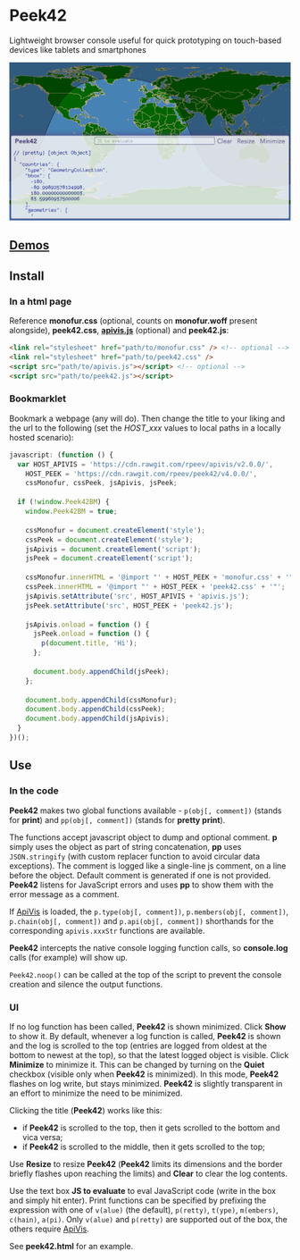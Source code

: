 # Peek42

Lightweight browser console useful for quick prototyping on touch-based devices like tablets and smartphones

![Screenshot](./screenshot.png)

## [Demos](https://rpeev.github.io/peek42/)

## Install

### In a html page

Reference **monofur.css** (optional, counts on **monofur.woff** present alongside), **peek42.css**, [**apivis.js**](https://github.com/rpeev/apivis) (optional) and **peek42.js**:  

```html
<link rel="stylesheet" href="path/to/monofur.css" /> <!-- optional -->
<link rel="stylesheet" href="path/to/peek42.css" />
<script src="path/to/apivis.js"></script> <!-- optional -->
<script src="path/to/peek42.js"></script>
```

### Bookmarklet

Bookmark a webpage (any will do). Then change the title to your liking and the url to the following (set the *HOST_xxx* values to local paths in a locally hosted scenario):

```javascript
javascript: (function () {
  var HOST_APIVIS = 'https://cdn.rawgit.com/rpeev/apivis/v2.0.0/',
    HOST_PEEK = 'https://cdn.rawgit.com/rpeev/peek42/v4.0.0/',
    cssMonofur, cssPeek, jsApivis, jsPeek;

  if (!window.Peek42BM) {
    window.Peek42BM = true;

    cssMonofur = document.createElement('style');
    cssPeek = document.createElement('style');
    jsApivis = document.createElement('script');
    jsPeek = document.createElement('script');

    cssMonofur.innerHTML = '@import "' + HOST_PEEK + 'monofur.css' + '"';
    cssPeek.innerHTML = '@import "' + HOST_PEEK + 'peek42.css' + '"';
    jsApivis.setAttribute('src', HOST_APIVIS + 'apivis.js');
    jsPeek.setAttribute('src', HOST_PEEK + 'peek42.js');

    jsApivis.onload = function () {
      jsPeek.onload = function () {
        p(document.title, 'Hi');
      };

      document.body.appendChild(jsPeek);
    };

    document.body.appendChild(cssMonofur);
    document.body.appendChild(cssPeek);
    document.body.appendChild(jsApivis);
  }
})();
```

## Use

### In the code

**Peek42** makes two global functions available - `p(obj[, comment])` (stands for **print**) and `pp(obj[, comment])` (stands for **pretty print**).

The functions accept javascript object to dump and optional comment. **p** simply uses the object as part of string concatenation, **pp** uses `JSON.stringify` (with custom replacer function to avoid circular data exceptions). The comment is logged like a single-line js comment, on a line before the object. Default comment is generated if one is not provided. **Peek42** listens for JavaScript errors and uses **pp** to show them with the error message as a comment.

If [ApiVis](https://github.com/rpeev/apivis) is loaded, the `p.type(obj[, comment])`, `p.members(obj[, comment])`, `p.chain(obj[, comment])` and `p.api(obj[, comment])` shorthands for the corresponding `apivis.xxxStr` functions are available.

**Peek42** intercepts the native console logging function calls, so **console.log** calls (for example) will show up.

`Peek42.noop()` can be called at the top of the script to prevent the console creation and silence the output functions.

### UI

If no log function has been called, **Peek42** is shown minimized. Click **Show** to show it. By default, whenever a log function is called, **Peek42** is shown and the log is scrolled to the top (entries are logged from oldest at the bottom to newest at the top), so that the latest logged object is visible. Click **Minimize** to minimize it. This can be changed by turning on the **Quiet** checkbox (visible only when **Peek42** is minimized). In this mode, **Peek42** flashes on log write, but stays minimized. **Peek42** is slightly transparent in an effort to minimize the need to be minimized.

Clicking the title (**Peek42**) works like this:

* if **Peek42** is scrolled to the top, then it gets scrolled to the bottom and vica versa;
* if **Peek42** is scrolled to the middle, then it gets scrolled to the top;

Use **Resize** to resize **Peek42** (**Peek42** limits its dimensions and the border briefly flashes upon reaching the limits) and **Clear** to clear the log contents.

Use the text box **JS to evaluate** to eval JavaScript code (write in the box and simply hit enter). Print functions can be specified by prefixing the expression with one of `v(alue)` (the default), `p(retty)`, `t(ype)`, `m(embers)`, `c(hain)`, `a(pi)`. Only `v(alue)` and `p(retty)` are supported out of the box, the others require [ApiVis](https://github.com/rpeev/apivis).

See **peek42.html** for an example.
